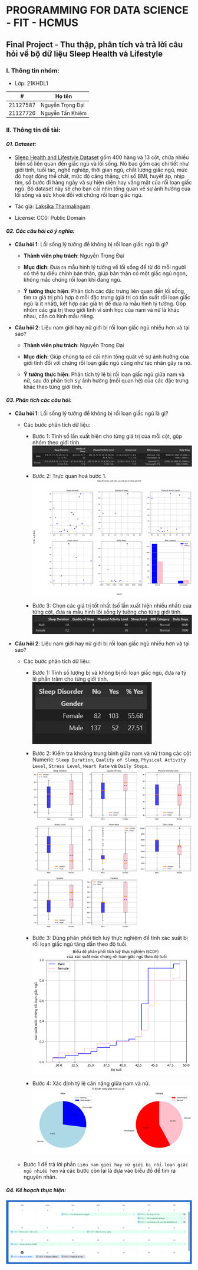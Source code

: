 # PROGRAMMING FOR DATA SCIENCE - FIT - HCMUS

## Final Project - Thu thập, phân tích và trả lời câu hỏi về bộ dữ liệu Sleep Health và Lifestyle

### I. Thông tin nhóm:

- Lớp: 21KHDL1

| #        | Họ tên           |
| -------- | ---------------- |
| 21127587 | Nguyễn Trọng Đại |
| 21127726 | Nguyễn Tấn Khiêm |

### II. Thông tin đề tài:

#### **_01. Dataset:_**

- [Sleep Health and Lifestyle Dataset](https://www.kaggle.com/datasets/uom190346a/sleep-health-and-lifestyle-dataset) gồm 400 hàng và 13 cột, chứa nhiều biến số liên quan đến giấc ngủ và lối sống. Nó bao gồm các chi tiết như giới tính, tuổi tác, nghề nghiệp, thời gian ngủ, chất lượng giấc ngủ, mức độ hoạt động thể chất, mức độ căng thẳng, chỉ số BMI, huyết áp, nhịp tim, số bước đi hàng ngày và sự hiện diện hay vắng mặt của rối loạn giấc ngủ. Bộ dataset này sẽ cho bạn cái nhìn tổng quan về sự ảnh hưởng của lối sống và sức khoẻ đối với chứng rối loạn giấc ngủ.

- Tác giả: [Laksika Tharmalingam](https://www.kaggle.com/uom190346a)
- License: CC0: Public Domain

#### **_02. Các câu hỏi có ý nghĩa:_**

- **Câu hỏi 1**: Lối sống lý tưởng để không bị rối loạn giấc ngủ là gì?

    - **Thành viên phụ trách**: Nguyễn Trọng Đại
    
    - **Mục đích**: Đưa ra mẫu hình lý tưởng về lối sống để từ đó mỗi người có thể tự điều chỉnh bản thân, giúp bản thân có một giấc ngủ ngon, không mắc chứng rối loạn khi đang ngủ.

    - **Ý tưởng thực hiện**: Phân tích các đặc trưng liên quan đến lối sống, tìm ra giá trị phù hợp ở mỗi đặc trưng (giá trị có tần suất rối loạn giấc ngủ là ít nhất), kết hợp các giá trị để đưa ra mẫu hình lý tưởng. Gộp nhóm các giá trị theo giới tính vì sinh học của nam và nữ là khác nhau, cần có hình mẫu riêng.

- **Câu hỏi 2**: Liệu nam giới hay nữ giới bị rối loạn giấc ngủ nhiều hơn và tại sao?

    - **Thành viên phụ trách**: Nguyễn Trọng Đại

    - **Mục đích**: Giúp chúng ta có cái nhìn tổng quát về sự ảnh hưởng của giới tính đối với chứng rối loạn giấc ngủ cũng như tác nhân gây ra nó.

    - **Ý tưởng thực hiện**: Phân tích tỷ lệ bị rối loạn giấc ngủ giữa nam và nữ, sau đó phân tích sự ảnh hưởng (mối quan hệ) của các đặc trưng khác theo từng giới tính.

#### **_03. Phân tích các câu hỏi:_**

- **Câu hỏi 1**: Lối sống lý tưởng để không bị rối loạn giấc ngủ là gì?

    - Các bước phân tích dữ liệu:

        - Bước 1: Tính số lần xuất hiện cho từng giá trị của mỗi cột, gộp nhóm theo giới tính.
![Q1-B1](./Images/q1_b1.png)

        - Bước 2: Trực quan hoá bước 1.
![Q1-B2](./Images/q1_b2.png)

        - Bước 3: Chọn các giá trị tốt nhất (số lần xuất hiện nhiều nhất) của từng cột, đưa ra mẫu hình lối sống lý tưởng cho từng giới tính.
![Q1-B3](./Images/q1_b3.png)

- **Câu hỏi 2**: Liệu nam giới hay nữ giới bị rối loạn giấc ngủ nhiều hơn và tại sao?

    - Các bước phân tích dữ liệu:

        - Bước 1: Tính số lượng bị và không bị rối loạn giấc ngủ, đưa ra tỷ lệ phần trăm cho từng giới tính.
![Q2-B1](./Images/q2_b1.png)

        - Bước 2: Kiểm tra khoảng trung bình giữa nam và nữ trong các cột Numeric: `Sleep Duration`, `Quality of Sleep`, `Physical Activity Level`, `Stress Level`, `Heart Rate` và `Daily Steps`.
![Q2-B2](./Images/q2_b2.png)

        - Bước 3: Dùng phân phối tích luỹ thực nghiệm để tính xác suất bị rối loạn giấc ngủ tăng dần theo độ tuổi.
![Q2-B3](./Images/q2_b3.png)

        - Bước 4: Xác định tỷ lệ cân nặng giữa nam và nữ.
![Q2-B4](./Images/q2_b4.png)

    - Bước 1 để trả lời phần `Liệu nam giới hay nữ giới bị rối loạn giấc ngủ nhiều hơn` và các bước còn lại là dựa vào biểu đồ để tìm ra nguyên nhân.

#### **_04. Kế hoạch thực hiện:_**

![Schedule](./Images/schedule.png)